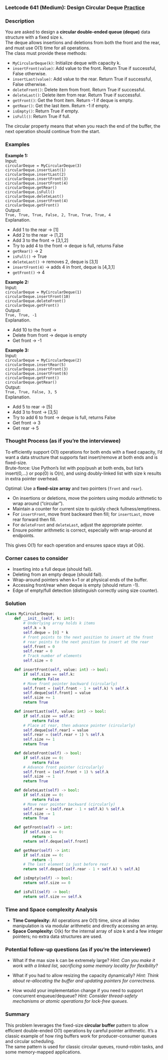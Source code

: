 ### Leetcode 641 (Medium): Design Circular Deque [Practice](https://leetcode.com/problems/design-circular-deque)

### Description  
You are asked to design a **circular double-ended queue (deque)** data structure with a fixed size `k`.  
The deque allows insertions and deletions from both the front and the rear, and must use O(1) time for all operations.  
The class must provide these methods:

- `MyCircularDeque(k)`: Initialize deque with capacity k.
- `insertFront(value)`: Add value to the front. Return True if successful, False otherwise.
- `insertLast(value)`: Add value to the rear. Return True if successful, False otherwise.
- `deleteFront()`: Delete item from front. Return True if successful.
- `deleteLast()`: Delete item from rear. Return True if successful.
- `getFront()`: Get the front item. Return -1 if deque is empty.
- `getRear()`: Get the last item. Return -1 if empty.
- `isEmpty()`: Return True if empty.
- `isFull()`: Return True if full.

The circular property means that when you reach the end of the buffer, the next operation should continue from the start.

### Examples  

**Example 1:**  
Input:  
`circularDeque = MyCircularDeque(3)`  
`circularDeque.insertLast(1)`  
`circularDeque.insertLast(2)`  
`circularDeque.insertFront(3)`  
`circularDeque.insertFront(4)`  
`circularDeque.getRear()`  
`circularDeque.isFull()`  
`circularDeque.deleteLast()`  
`circularDeque.insertFront(4)`  
`circularDeque.getFront()`  
Output:  
`True, True, True, False, 2, True, True, True, 4`  
Explanation.  
- Add 1 to the rear → [1]  
- Add 2 to the rear → [1,2]  
- Add 3 to the front → [3,1,2]  
- Try to add 4 to the front → deque is full, returns False  
- `getRear()` → 2  
- `isFull()` → True  
- `deleteLast()` → removes 2, deque is [3,1]  
- `insertFront(4)` → adds 4 in front, deque is [4,3,1]  
- `getFront()` → 4

**Example 2:**  
Input:  
`circularDeque = MyCircularDeque(1)`  
`circularDeque.insertFront(10)`  
`circularDeque.deleteFront()`  
`circularDeque.getFront()`  
Output:  
`True, True, -1`  
Explanation.  
- Add 10 to the front →   
- Delete from front → deque is empty  
- Get front → -1

**Example 3:**  
Input:  
`circularDeque = MyCircularDeque(2)`  
`circularDeque.insertRear(5)`  
`circularDeque.insertFront(3)`  
`circularDeque.insertFront(6)`  
`circularDeque.getFront()`  
`circularDeque.getRear()`  
Output:  
`True, True, False, 3, 5`  
Explanation.  
- Add 5 to rear → [5]  
- Add 3 to front → [3,5]  
- Try to add 6 to front → deque is full, returns False  
- Get front → 3  
- Get rear → 5

### Thought Process (as if you’re the interviewee)  
To efficiently support O(1) operations for both ends with a fixed capacity, I’d want a data structure that supports fast insert/remove at both ends and is fixed-size.  
Brute-force: Use Python’s list with pop/push at both ends, but list’s insert(0,...) or pop(0) is O(n), and using doubly-linked list with size k results in extra pointer overhead.

Optimal: Use a **fixed-size array** and two pointers (`front` and `rear`).  
- On insertions or deletions, move the pointers using modulo arithmetic to wrap around (“circular”).
- Maintain a counter for current size to quickly check fullness/emptiness.
- For `insertFront`, move front backward then fill; for `insertLast`, move rear forward then fill.
- For `deleteFront` and `deleteLast`, adjust the appropriate pointer.
- Ensure pointer arithmetic is correct, especially with wrap-around at endpoints.

This gives O(1) for each operation and ensures space stays at O(k).

### Corner cases to consider  
- Inserting into a full deque (should fail).
- Deleting from an empty deque (should fail).
- Wrap-around pointers when k=1 or at physical ends of the buffer.
- Accessing front/rear when deque is empty (should return -1).
- Edge of empty/full detection (distinguish correctly using size counter).

### Solution

```python
class MyCircularDeque:
    def __init__(self, k: int):
        # Underlying array holds k items
        self.k = k
        self.deque = [0] * k
        # front points to the next position to insert at the front
        # rear points to the next position to insert at the rear
        self.front = 0
        self.rear = 0
        # Track number of elements
        self.size = 0

    def insertFront(self, value: int) -> bool:
        if self.size == self.k:
            return False
        # Move front pointer backward (circularly)
        self.front = (self.front - 1 + self.k) % self.k
        self.deque[self.front] = value
        self.size += 1
        return True

    def insertLast(self, value: int) -> bool:
        if self.size == self.k:
            return False
        # Place at rear, then advance pointer (circularly)
        self.deque[self.rear] = value
        self.rear = (self.rear + 1) % self.k
        self.size += 1
        return True

    def deleteFront(self) -> bool:
        if self.size == 0:
            return False
        # Advance front pointer (circularly)
        self.front = (self.front + 1) % self.k
        self.size -= 1
        return True

    def deleteLast(self) -> bool:
        if self.size == 0:
            return False
        # Move rear pointer backward (circularly)
        self.rear = (self.rear - 1 + self.k) % self.k
        self.size -= 1
        return True

    def getFront(self) -> int:
        if self.size == 0:
            return -1
        return self.deque[self.front]

    def getRear(self) -> int:
        if self.size == 0:
            return -1
        # The last element is just before rear
        return self.deque[(self.rear - 1 + self.k) % self.k]

    def isEmpty(self) -> bool:
        return self.size == 0

    def isFull(self) -> bool:
        return self.size == self.k
```

### Time and Space complexity Analysis  

- **Time Complexity:** All operations are O(1) time, since all index manipulation is via modular arithmetic and directly accessing an array.
- **Space Complexity:** O(k) for the internal array of size k and a few integer pointers; no extra data structures are used.

### Potential follow-up questions (as if you’re the interviewer)  

- What if the max size k can be extremely large?
  *Hint: Can you make it work with a linked list, sacrificing some memory locality for flexibility?*

- What if you had to allow resizing the capacity dynamically?
  *Hint: Think about re-allocating the buffer and updating pointers for correctness.*

- How would your implementation change if you need to support concurrent enqueue/dequeue?
  *Hint: Consider thread-safety mechanisms or atomic operations for lock-free queues.*

### Summary
This problem leverages the fixed-size **circular buffer** pattern to allow efficient double-ended O(1) operations by careful pointer arithmetic. It’s a classic example of how ring buffers work for producer-consumer queues and circular scheduling.  
The same pattern is used for classic circular queues, round-robin tasks, and some memory-mapped applications.